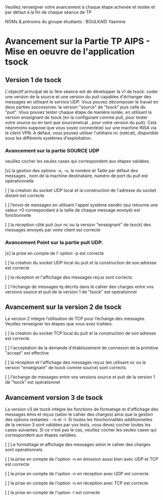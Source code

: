 Veuillez renseigner votre avancement à chaque étape achevée et testée et par défaut à la fin de chaque séance de TP 

NOMs & prénoms du groupe étudiants :  BOULKAID Yasmine

# Avancement sur la Partie TP AIPS - Mise en oeuvre de l'application tsock 

## Version 1 de tsock 
L'objectif principal de la 1ère séance est de développer la v1 de tsock: coder une version de la source et une version du puit capables d'échanger des messages en utilisant le service UDP.  Vous pouvez décomposer le travail en deux parties successives: la version "source" de "tsock" puis celle du "puit". Vous pouvez tester chaque étape de manière isolée, en utilisant la version enseignant de tsock (en la configurant comme puit, pour tester votre source ou en tant que sourcenetcat , pour votre version du puit).  Cela néanmoins suppose que vous soyez connecté(e) sur une machine INSA via le client VPN. A défaut, vous pouvez  utiliser l'utilitaire nc (netcat), disponible sous les différents systèmes d'exploitation. 

### Avancement sur la partie SOURCE UDP
veuillez cocher les seules cases qui correspondent aux étapes validées.  

[x] la gestion des options -s, -u,  le nombre et Taille par défaut des messages , nom de la machine destinataire,  numéro de port du puit est opérationnelle

[ ] la création du socket UDP local et la construction de l'adresse du socket distant est correcte

[ ] l’envoi de  messages en utilisant l'appel système sendto (qui retourne une valeur >0 correspondant à la taille de chaque message envoyé) est fonctionnelle 

[ ] la réception côté puit (sur nc ou la version "enseignant" de tsock) des messages envoyés par votre client est correcte

### Avancement Point sur la partie puit UDP.

[x] la prise en compte de l' option -p est correcte

[ ] la création du socket UDP local du puit et la construction de son adresse est correcte

[ ] la réception et l'affichage des messages reçus sont corrects

[ ] l'échange de messages tq décrits dans le cahier des charges entre vos versions source et puit de la version 1 de "tsock" est opérationnel

## Avancement sur la version 2 de tsock
La version 2 intègre l’utilisation de TCP pour l’échange des messages. Veuillez renseigner les étapes que vous avez traitées.  

[ ] la création du socket TCP local du puit et la construction de son adresse est correcte

[ ] l'acceptation de la demande d'établissement de connexion de la primitive "accept" est effective 

[ ] la réception et l'affichage des messages reçus  (en utilisant nc ou la version "enseignant" de tsock comme source)  sont corrects 

[ ] l'échange de messages entre vos versions source et puit de la version 1 de "tsock" est opérationnel

## Avancement version 3 de tsock

La version v3 de tsock intègre les fonctions de formatage et d'affichage des messages émis et reçus (selon le cahier des charges) ainsi que la gestion des options restantes : -n  et -l. Si toutes les fonctionnalités additionnelles de la version 3 sont validées par vos tests, vous devez cocher toutes les cases suivantes. Si ce n'est pas le cas, veuillez cocher les seules cases qui correspondent aux étapes validées.  

[ ] Le formattage et affichage des messages selon le cahier des charges sont opérationnels

[ ] la prise en compte de l'option -n en émission aussi bien avec UDP et TCP est correcte

[ ] la prise en compte de l'option -n en réception avec UDP est correcte

[ ] la prise en compte de l'option -n en réception avec TCP est correcte

[ ] la prise en compte de l'option -l est correcte

